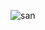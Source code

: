 ![san](https://github.com/dlveer/my-portofolio7/assets/141197337/a4648354-8681-4468-bd84-d5f2e353228e)


